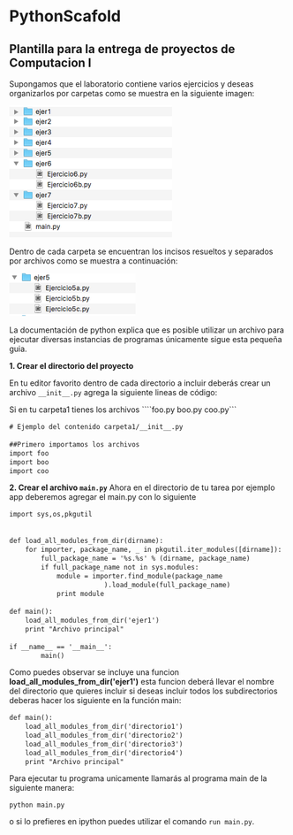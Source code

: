 # PythonScafold
## Plantilla para la entrega de proyectos de Computacion I
Supongamos que el laboratorio contiene varios ejercicios y deseas organizarlos por carpetas como se muestra en la siguiente imagen:   

![Carpeta Ejemplo](/images/example1.png)

Dentro de cada carpeta se encuentran los incisos resueltos y separados por archivos como se muestra a continuación:   

![archivos](/images/example2.png)

La documentación de python explica que es posible utilizar un archivo para ejecutar diversas instancias de programas únicamente sigue esta pequeña guia.


**1. Crear el directorio del proyecto**

En tu editor favorito  dentro de cada directorio a incluir deberás crear un archivo ```__init__.py``` agrega la siguiente lineas de código:

Si en tu carpeta1 tienes los archivos ````foo.py boo.py coo.py```

```{python}
# Ejemplo del contenido carpeta1/__init__.py

##Primero importamos los archivos
import foo
import boo
import coo

```  

**2. Crear el archivo ```main.py```**
Ahora en el directorio de tu tarea por ejemplo app deberemos agregar el main.py con lo siguiente  
```
import sys,os,pkgutil


def load_all_modules_from_dir(dirname):
    for importer, package_name, _ in pkgutil.iter_modules([dirname]):
        full_package_name = '%s.%s' % (dirname, package_name)
        if full_package_name not in sys.modules:
            module = importer.find_module(package_name
                        ).load_module(full_package_name)
            print module

def main():
	load_all_modules_from_dir('ejer1')
	print "Archivo principal"

if __name__ == '__main__':
        main()

```

Como puedes observar se incluye una funcion __load_all_modules_from_dir('ejer1')__ esta funcion deberá llevar el nombre del directorio que quieres incluir si deseas incluir todos los subdirectorios deberas hacer los siguiente en la función main:

```
def main():
	load_all_modules_from_dir('directorio1')
	load_all_modules_from_dir('directorio2')
	load_all_modules_from_dir('directorio3')
	load_all_modules_from_dir('directorio4')
	print "Archivo principal"
```


Para ejecutar tu programa unicamente llamarás al programa main de la siguiente manera:
```
python main.py
```

o si lo prefieres en ipython puedes utilizar el comando ```run main.py```.
